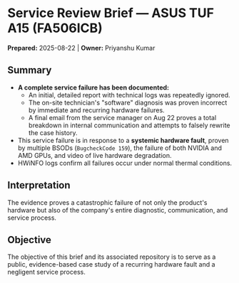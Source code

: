 ﻿# Service Review Brief — ASUS TUF A15 (FA506ICB)
**Prepared:** 2025-08-22  | **Owner:** Priyanshu Kumar

## Summary
- **A complete service failure has been documented:**
  - An initial, detailed report with technical logs was repeatedly ignored.
  - The on-site technician's "software" diagnosis was proven incorrect by immediate and recurring hardware failures.
  - A final email from the service manager on Aug 22 proves a total breakdown in internal communication and attempts to falsely rewrite the case history.
- This service failure is in response to a **systemic hardware fault**, proven by multiple BSODs (`BugcheckCode 159`), the failure of both NVIDIA and AMD GPUs, and video of live hardware degradation.
- HWiNFO logs confirm all failures occur under normal thermal conditions.

## Interpretation
The evidence proves a catastrophic failure of not only the product's hardware but also of the company's entire diagnostic, communication, and service process.

## Objective
The objective of this brief and its associated repository is to serve as a public, evidence-based case study of a recurring hardware fault and a negligent service process.
